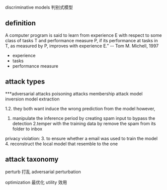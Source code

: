 discriminative models 判别式模型

## definition
A computer program is said to learn from experience E with respect to some class of tasks T and performance measure P, if its performance at tasks in T, as measured by P, improves with experience E.” -- Tom M. Michell, 1997

- experience
- tasks
- performance measure

## attack types
***adversarial attacks
poisoning attacks
membership attack
model inversion
model extraction

1.2. they both want induce the wrong prediction from the model
however, 
1. manipulate the inference period by creating spam input to bypass the detection
2.temper with the training data by remove the spam from its folder to inbox

privacy violation:
3. to ensure whether a email was used to train the model
4. reconstruct the local model that resemble to the one


## attack taxonomy

perturb 打乱
adversarial perturbation

optimization 最优化
utility 效用